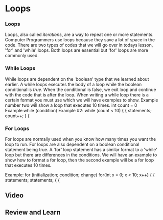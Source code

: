 # Loops


### Loops

Loops, also called _iterations_, are a way to repeat one or more statements. Computer Programmers use loops because they save a lot of space in the code. There are two types of codes that we will go over in todays lesson, 'for' and 'while' loops. Both loops are essential but 'for' loops are more commonly used. 

### While Loops

While loops are dependent on the 'boolean' type that we learned about earlier. A while loops executes the body of a loop while the boolean conditional is _true_. When the conditional is false, we exit loop and continue with the code that is after the loop. When writing a while loop there is a certain format you must use which we will have examples to show. Example number two will show a loop that executes 10 times.
                                           int count = 0
Example:while (condition)      Example #2: while (count < 10)
       {                                   {
            statements;                         count++;
       }                                   {

### For Loops

For loops are normally used when you know how many times you want the loop to run. For loops are also dependent on a boolean conditional statement being true. A 'for' loop statement has a similar format to a 'while' loop but there are differences in the conditions. We will have an example to show how to format a for loop, then the second example will be a for loop that executes 10 times.

Example: for (initialization; condition; change)            for(int x = 0; x < 10; x++)
         {                                                  {
             statements;                                         statements;
         {                                                  {

## Video





## Review and Learn

